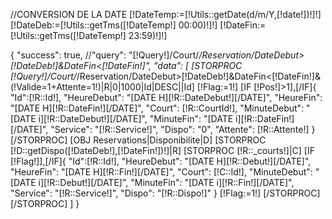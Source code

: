 //CONVERSION DE LA DATE
[!DateTemp:=[!Utils::getDate(d/m/Y,[!date!])!]!]
[!DateDeb:=[!Utils::getTms([!DateTemp!] 00:00)!]!]
[!DateFin:=[!Utils::getTms([!DateTemp!] 23:59)!]!]

{
    "success": true,
    //"query": "[!Query!]/Court/*/Reservation/DateDebut>[!DateDeb!]&DateFin<[!DateFin!]",
    "data": [
        [STORPROC [!Query!]/Court/*/Reservation/DateDebut>[!DateDeb!]&DateFin<[!DateFin!]&(!Valide=1+Attente=1!)|R|0|1000|Id|DESC||Id]
        [!Flag:=1!]
        [IF [!Pos!]>1],[/IF]{
            "Id":[!R::Id!],
            "HeureDebut": "[DATE H][!R::DateDebut!][/DATE]",
            "HeureFin": "[DATE H][!R::DateFin!][/DATE]",
            "Court": [!R::CourtId!],
            "MinuteDebut": "[DATE i][!R::DateDebut!][/DATE]",
            "MinuteFin": "[DATE i][!R::DateFin!][/DATE]",
            "Service": "[!R::Service!]",
            "Dispo": "0",
            "Attente": [!R::Attente!]
        }
        [/STORPROC]
        [OBJ Reservations|Disponibilite|D]
        [STORPROC [!D::getDispo([!DateDeb!],[!DateFin!])!]|R]
            [STORPROC [!R::_courts!]|C]
                [IF [!Flag!]],[/IF]{
                "Id":[!R::Id!],
                "HeureDebut": "[DATE H][!R::Debut!][/DATE]",
                "HeureFin": "[DATE H][!R::Fin!][/DATE]",
                "Court": [!C::Id!],
                "MinuteDebut": "[DATE i][!R::Debut!][/DATE]",
                "MinuteFin": "[DATE i][!R::Fin!][/DATE]",
                "Service": "[!R::Service!]",
                "Dispo": "[!R::Dispo!]"
                }
                [!Flag:=1!]
            [/STORPROC]
        [/STORPROC]
    ]
}